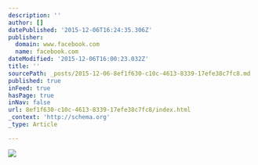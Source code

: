 ```yaml
---
description: ''
author: []
datePublished: '2015-12-06T16:24:35.306Z'
publisher:
  domain: www.facebook.com
  name: facebook.com
dateModified: '2015-12-06T16:00:23.032Z'
title: ''
sourcePath: _posts/2015-12-06-8ef1f630-c10c-4613-8339-17efe38c7fc8.md
published: true
inFeed: true
hasPage: true
inNav: false
url: 8ef1f630-c10c-4613-8339-17efe38c7fc8/index.html
_context: 'http://schema.org'
_type: Article

---
```

![](https://scontent-arn2-1.xx.fbcdn.net/hphotos-xat1/v/t1.0-9/11148329_10205709505949359_5692497302471017786_n.jpg?oh=ef3a83e2320801d2651690584de7db07&oe=56DDF6A8)